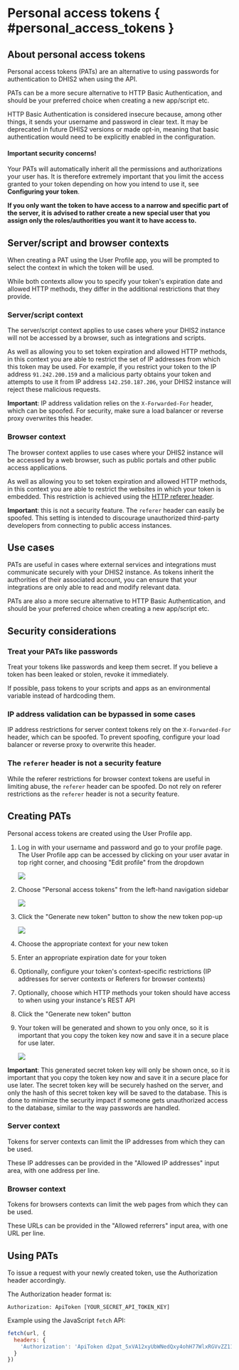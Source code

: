 # Personal access tokens { #personal_access_tokens }

## About personal access tokens
Personal access tokens (PATs) are an alternative to using passwords for
authentication to DHIS2 when using the API.

PATs can be a more secure alternative to HTTP Basic Authentication,
and should be your preferred choice when creating a new app/script etc.

HTTP Basic Authentication is considered insecure because, among other things,
it sends your username and password in clear text. It may be deprecated in
future DHIS2 versions or made opt-in, meaning that basic authentication would
need to be explicitly enabled in the configuration.

#### Important security concerns!

Your PATs will automatically inherit all the permissions and authorizations your
user has. It is therefore extremely important that you limit the access granted to
your token depending on how you intend to use it, see **Configuring your token**.

**If you only want the token to have access to a narrow and specific part of the
server, it is advised to rather create a new special user that you assign only
the roles/authorities you want it to have access to.**


## Server/script and browser contexts
When creating a PAT using the User Profile app, you will be prompted to select
the context in which the token will be used.

While both contexts allow you to specify your token's expiration date and allowed HTTP
methods, they differ in the additional restrictions that they provide.

### Server/script context
The server/script context applies to use cases where your DHIS2 instance will
not be accessed by a browser, such as integrations and scripts.

As well as allowing you to set token expiration and allowed HTTP methods, in
this context you are able to restrict the set of IP addresses from which this
token may be used. For example, if you restrict your token to the IP address
`91.242.200.159` and a malicious party obtains your token and attempts to use it
from IP address `142.250.187.206`, your DHIS2 instance will reject these
malicious requests.

**Important**: IP address validation relies on the `X-Forwarded-For` header, which can be spoofed.
For security, make sure a load balancer or reverse proxy overwrites this header.

### Browser context
The browser context applies to use cases where your DHIS2 instance will be
accessed by a web browser, such as public portals and other public access
applications.

As well as allowing you to set token expiration and allowed HTTP methods, in
this context you are able to restrict the websites in which your token is
embedded. This restriction is achieved using the [HTTP referer
header](https://en.wikipedia.org/wiki/HTTP_referer).

**Important**: this is not a security feature. The `referer` header can easily be spoofed.
This setting is intended to discourage unauthorized third-party developers from connecting
to public access instances.


## Use cases
PATs are useful in cases where external services and integrations must
communicate securely with your DHIS2 instance. As tokens inherit the authorities
of their associated account, you can ensure that your integrations are only able
to read and modify relevant data.

PATs are also a more secure alternative to HTTP Basic Authentication, and should
be your preferred choice when creating a new app/script etc.


## Security considerations

### Treat your PATs like passwords
Treat your tokens like passwords and keep them secret. If you believe a token
has been leaked or stolen, revoke it immediately.

If possible, pass tokens to your scripts and apps as an environmental variable
instead of hardcoding them.

### IP address validation can be bypassed in some cases
IP address restrictions for server context tokens rely on the
`X-Forwarded-For` header, which can be spoofed. To prevent spoofing, configure
your load balancer or reverse proxy to overwrite this header.

### The `referer` header is not a security feature
While the referer restrictions for browser context tokens are useful in limiting
abuse, the `referer` header can be spoofed. Do not rely on referer restrictions
as the `referer` header is not a security feature.


## Creating PATs

Personal access tokens are created using the User Profile app.

1. Log in with your username and password and go to your profile page. The User
   Profile app can be accessed by clicking on your user avatar in top right
   corner, and choosing "Edit profile" from the dropdown

   ![](resources/images/personal_access_tokens/user_profile.png)
2. Choose "Personal access tokens" from the left-hand navigation sidebar

   ![](resources/images/personal_access_tokens/manage_tokens.png)
3. Click the "Generate new token" button to show the new token pop-up

   ![](resources/images/personal_access_tokens/contexts.png)
4. Choose the appropriate context for your new token
5. Enter an appropriate expiration date for your token
6. Optionally, configure your token's context-specific restrictions (IP
   addresses for server contexts or Referers for browser contexts)
7. Optionally, choose which HTTP methods your token should have access to when using your
   instance's REST API
8. Click the "Generate new token" button
9. Your token will be generated and shown to you only once, so it is important
   that you copy the token key now and save it in a secure place for use later.

   ![](resources/images/personal_access_tokens/new_token.png)

**Important**: This generated secret token key will only be shown once, so it is important
that you copy the token key now and save it in a secure place for use later.
The secret token key will be securely hashed on the server, and only the hash of this secret token
key will be saved to the database. This is done to minimize the security impact if someone gets
unauthorized access to the database, similar to the way passwords are handled.

### Server context
Tokens for server contexts can limit the IP addresses from which they can be used.

These IP addresses can be provided in the "Allowed IP addresses" input area,
with one address per line.

### Browser context
Tokens for browsers contexts can limit the web pages from which they can be used.

These URLs can be provided in the "Allowed referrers" input area, with one URL
per line.


## Using PATs
To issue a request with your newly created token, use the Authorization header
accordingly.

The Authorization header format is:
```
Authorization: ApiToken [YOUR_SECRET_API_TOKEN_KEY]
```

Example using the JavaScript `fetch` API:

```js
fetch(url, {
  headers: {
    'Authorization': 'ApiToken d2pat_5xVA12xyUbWNedQxy4ohH77WlxRGVvZZ1151814092',
  }
})
```
